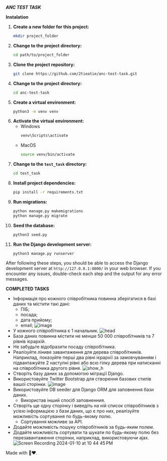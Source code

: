 *****ANC TEST TASK*****

**Instalation**
1. **Create a new folder for this project:**
   ```bash
   mkdir project_folder
2. **Change to the project directory:**
   ```bash
   cd path/to/project_folder
3. **Clone the project repository:**
   ```bash
   git clone https://github.com/2tieatie/anc-test-task.git
4. **Change to the project directory:**
   ```bash
   cd anc-test-task
5. **Create a virtual environment:**
   ```bash
   python3 -m venv venv
6. **Activate the virtual environment:**
   - Windows
     ```bash
     venv\Scripts\activate
   - MacOS
     ```bash
     source venv/bin/activate
7. **Change to the `test_task` directory:**
   ```bash
   cd test_task
8. **Install project dependencies:**
   ```bash
   pip install -r requirements.txt
9. **Run migrations:**
    ```bash
    python manage.py makemigrations
    python manage.py migrate
10. **Seed the database:**
    ```bash
    python3 seed.py
11. **Run the Django development server:**
    ```bash
    python3 manage.py runserver

After following these steps, you should be able to access the Django development server at `http://127.0.0.1:8000/` in your web browser.
If you encounter any issues, double-check each step and the output for any error messages.

**COMPLETED TASKS**
- Інформація про кожного співробітника повинна зберігатися в базі даних та містити такі дані:
     - ПІБ;
     - посада;
     - дата прийому;
     - email;
![image](https://github.com/2tieatie/anc-test-task/assets/103947853/a0ecfa9a-016f-4fc1-a66c-ffb529ea17e1)
- У кожного співробітника є 1 начальник.
  ![head](https://github.com/2tieatie/anc-test-task/assets/103947853/d3451c43-d12f-470f-bec0-0203f9818dd2)
- База даних повинна містити не менше 50 000 співробітників та 7 рівнів ієрархій.
- Не забудьте відобразити посаду співробітника.
- Реалізуйте ліниве завантаження для дерева співробітників. Наприклад, показуйте перші два рівні ієрархії за замовчуванням і підвантажуйте 2 наступні рівні або всю гілку дерева при натисканні на співробітника другого рівня.
  ![show_h](https://github.com/2tieatie/anc-test-task/assets/103947853/d04b24b5-bfc5-46fd-839d-d4a1647ded1c)
- Створіть базу даних за допомогою міграції Django.
- Використовуйте Twitter Bootstrap для створення базових стилів вашої сторінки.
  ![image](https://github.com/2tieatie/anc-test-task/assets/103947853/51a86786-9abd-481b-9731-c54466b1b6b0)
- Використовуйте DB seeder для Django ORM для заповнення бази даних.
  - Використав інший спосіб заповненния.
- Створіть ще одну сторінку і виведіть на ній список співробітників з усією інформацією з бази даних, що є про них, реалізуйте можливість сортування по будь-якому полю.
  - Сортування можливе за API.
- Додайте можливість пошуку співробітників за будь-яким полем.
- Додайте можливість сортувати та шукати по будь-якому полю без перезавантаження сторінки, наприклад, використовуючи ajax.
  ![Screen Recording 2024-01-10 at 10 44 45 PM](https://github.com/2tieatie/anc-test-task/assets/103947853/24a3f2ce-72ac-42b6-b755-ad174c456b8e)

Made with 🐍❤️.







